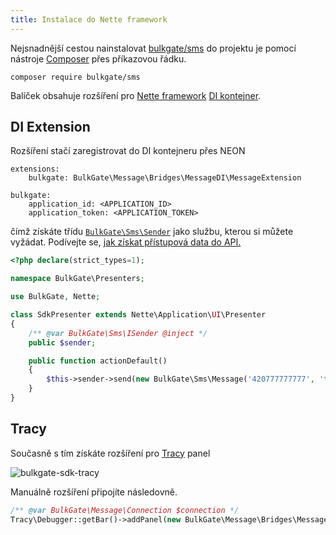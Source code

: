 ```yaml
---
title: Instalace do Nette framework
---
```


Nejsnadnější cestou nainstalovat [bulkgate/sms](https://packagist.org/packages/bulkgate/sms) do projektu je pomocí nástroje [Composer](https://getcomposer.org/) přes příkazovou řádku.

```
composer require bulkgate/sms
```

Balíček obsahuje rozšíření pro [Nette framework](https://nette.org/cs/) [DI kontejner](https://doc.nette.org/cs/2.4/dependency-injection).

## DI Extension

Rozšíření stačí zaregistrovat do DI kontejneru přes NEON
``` neon
extensions:
	bulkgate: BulkGate\Message\Bridges\MessageDI\MessageExtension

bulkgate:
	application_id: <APPLICATION_ID>
	application_token: <APPLICATION_TOKEN>
```

čímž získáte třídu [`BulkGate\Sms\Sender`](php-sdk-sender.md) jako službu, kterou si můžete vyžádat. Podívejte se, [jak získat přístupová data do API.](api-administration.md#jak-získám-přístupová-data-do-api)

``` php
<?php declare(strict_types=1);

namespace BulkGate\Presenters;

use BulkGate, Nette;

class SdkPresenter extends Nette\Application\UI\Presenter
{
    /** @var BulkGate\Sms\ISender @inject */
    public $sender;

    public function actionDefault()
    {
        $this->sender->send(new BulkGate\Sms\Message('420777777777', 'test zprávy'));
    }
}
```

## Tracy

Současně s tím získáte rozšíření pro [Tracy](https://tracy.nette.org/cs/) panel

![bulkgate-sdk-tracy](https://github.com/BulkGate/help/raw/master/website/static/img/sdk-tracy.png)

Manuálně rozšíření připojíte následovně.

``` php
/** @var BulkGate\Message\Connection $connection */
Tracy\Debugger::getBar()->addPanel(new BulkGate\Message\Bridges\MessageTracy\MessagePanel($connection));
```
